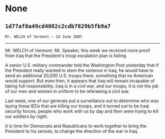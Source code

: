 # None
## `1d77af8a49cd4082c2cdb7829b5fb9a7`
`Mr. WELCH of Vermont — 14 June 2007`

---


Mr. WELCH of Vermont. Mr. Speaker, this week we received more proof 
from Iraq that the President's troop escalation plan is failing.

A senior U.S. military commander told the Washington Post yesterday 
that if the President really wanted to stem the violence in Iraq, he 
would have to send an additional 20,000 U.S. troops there, something 
that no American would support. But even then, it appears that Iraq 
will remain incapable of taking full responsibility. Iraq is in a civil 
war, and our troops, it is not the job of our men and women in uniform 
to be refereeing a civil war.

Last week, one of our generals put a surveillance out to determine 
who was laying these IEDs that are killing our troops, and it turned 
out to be Iraqi security forces, people who work with us by day and 
then were trying to kill our soldiers by night.

It is time for Democrats and Republicans to work together to bring 
the President to his senses, to change the direction of the war in 
Iraq.
